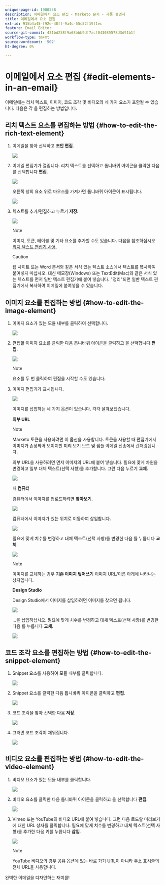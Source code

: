 ```yaml
---
unique-page-id: 1900558
description: 이메일에서 요소 편집 - Marketo 문서 - 제품 설명서
title: 이메일에서 요소 편집
exl-id: 915b4a45-f92e-40ff-9a4c-65c52f19f1ec
feature: Email Editor
source-git-commit: 431bd258f9a68bbb9df7acf043085578d3d91b1f
workflow-type: tm+mt
source-wordcount: '502'
ht-degree: 0%

---
```


# 이메일에서 요소 편집 {#edit-elements-in-an-email}

이메일에는 리치 텍스트, 이미지, 코드 조각 및 비디오의 네 가지 요소가 포함될 수 있습니다. 다음은 각 을 편집하는 방법입니다.

## 리치 텍스트 요소를 편집하는 방법 {#how-to-edit-the-rich-text-element}

1. 이메일을 찾아 선택하고 **초안 편집**.

   ![](assets/one-edited.png)

1. 이메일 편집기가 열립니다. 리치 텍스트를 선택하고 톱니바퀴 아이콘을 클릭한 다음 를 선택합니다 **편집**.

   ![](assets/two.png)

   오른쪽 창의 요소 위로 마우스를 가져가면 톱니바퀴 아이콘이 표시됩니다.

   ![](assets/three.png)

1. 텍스트를 추가/편집하고 누르기 **저장**.

   ![](assets/four.png)

   >[!NOTE]
   >
   >이미지, 토큰, 테이블 및 기타 요소를 추가할 수도 있습니다. 다음을 참조하십시오 [리치 텍스트 편집기 사용](/help/marketo/product-docs/email-marketing/general/understanding-the-email-editor/using-the-rich-text-editor.md).

   >[!CAUTION]
   >
   >웹 사이트 또는 Word 문서와 같은 서식 있는 텍스트 소스에서 텍스트를 복사하여 붙여넣지 마십시오. 대신 메모장(Windows) 또는 TextEdit(Mac)와 같은 서식 있는 텍스트를 먼저 일반 텍스트 편집기에 붙여 넣습니다. &quot;정리&quot;되면 일반 텍스트 편집기에서 복사하여 이메일에 붙여넣을 수 있습니다.

## 이미지 요소를 편집하는 방법 {#how-to-edit-the-image-element}

1. 이미지 요소가 있는 모듈 내부를 클릭하여 선택합니다.

   ![](assets/five.png)

1. 편집할 이미지 요소를 클릭한 다음 톱니바퀴 아이콘을 클릭하고 을 선택합니다 **편집**.

   ![](assets/six.png)

   >[!NOTE]
   >
   >요소를 두 번 클릭하여 편집을 시작할 수도 있습니다.

1. 이미지 편집기가 표시됩니다.

   ![](assets/seven.png)

   이미지를 삽입하는 세 가지 옵션이 있습니다. 각각 살펴보겠습니다.

   **외부 URL**

   >[!NOTE]
   >
   >Marketo 토큰을 사용하려면 이 옵션을 사용합니다. 토큰을 사용할 때 편집기에서 이미지가 손상되어 보이지만 미리 보기 모드 및 샘플 이메일 전송에서 렌더링됩니다.

   외부 URL을 사용하려면 먼저 이미지의 URL에 붙여 넣습니다. 필요에 맞게 차원을 변경하고 일부 대체 텍스트(선택 사항)를 추가합니다. 그런 다음 누르기 **교체**.

   ![](assets/eight.png)

   **내 컴퓨터**

   컴퓨터에서 이미지를 업로드하려면 **찾아보기**.

   ![](assets/nine.png)

   컴퓨터에서 이미지가 있는 위치로 이동하여 삽입합니다.

   ![](assets/ten.png)

   필요에 맞게 치수를 변경하고 대체 텍스트(선택 사항)를 변경한 다음 를 누릅니다 **교체**.

   ![](assets/eleven.png)

   >[!NOTE]
   >
   >이미지를 교체하는 경우 **기존 이미지 덮어쓰기** 이미지 URL/이름 아래에 나타나는 상자입니다.

   **Design Studio**

   Design Studio에서 이미지를 삽입하려면 이미지를 찾으면 됩니다.

   ![](assets/twelve.png)

   ...을 삽입하십시오. 필요에 맞게 치수를 변경하고 대체 텍스트(선택 사항)를 변경한 다음 를 누릅니다 **교체**.

   ![](assets/thirteen.png)

## 코드 조각 요소를 편집하는 방법 {#how-to-edit-the-snippet-element}

1. Snippet 요소를 사용하여 모듈 내부를 클릭합니다.

   ![](assets/fourteen.png)

1. Snippet 요소를 클릭한 다음 톱니바퀴 아이콘을 클릭하고 **편집**.

   ![](assets/fifteen.png)

1. 코드 조각을 찾아 선택한 다음 **저장**.

   ![](assets/sixteen.png)

1. 그러면 코드 조각이 채워집니다.

   ![](assets/eighteen.png)

## 비디오 요소를 편집하는 방법 {#how-to-edit-the-video-element}

1. 비디오 요소가 있는 모듈 내부를 클릭합니다.

   ![](assets/nineteen.png)

1. 비디오 요소를 클릭한 다음 톱니바퀴 아이콘을 클릭하고 을 선택합니다 **편집**.

   ![](assets/twenty.png)

1. Vimeo 또는 YouTube의 비디오 URL에 붙여 넣습니다. 그런 다음 로드할 미리보기에 대한 URL 상자를 클릭합니다. 필요에 맞게 치수를 변경하고 대체 텍스트(선택 사항)를 추가한 다음 키를 누릅니다 **삽입**.

   ![](assets/twentyone.png)

   >[!NOTE]
   >
   >YouTube 비디오의 경우 공유 옵션에 있는 바로 가기 URL이 아니라 주소 표시줄의 전체 URL을 사용합니다.

완벽한 이메일을 디자인하는 재미를!
